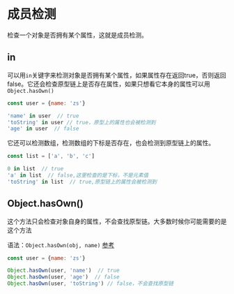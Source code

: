 # 成员检测

检查一个对象是否拥有某个属性，这就是成员检测。


## in

可以用`in`关键字来检测对象是否拥有某个属性，如果属性存在返回true，否则返回false。它还会检查原型链上是否存在属性，如果只想看它本身的属性可以用`Object.hasOwn()`

```js
const user = {name: 'zs'}

'name' in user  // true
'toString' in user // true，原型上的属性也会被检测到
'age' in user  // false
```

它还可以检测数组，检测数组的下标是否存在，也会检测到原型链上的属性。

```js
const list = ['a', 'b', 'c']

0 in list  // true
'a' in list  // false,这里检查的是下标，不是元素值
'toString' in list  // true,原型链上的属性会被检测到
```


## Object.hasOwn()

这个方法只会检查对象自身的属性，不会查找原型链。大多数时候你可能需要的是这个方法

语法：`Object.hasOwn(obj, name)` [参考](https://developer.mozilla.org/zh-CN/docs/Web/JavaScript/Reference/Global_Objects/Object/hasOwn)

```js
const user = {name: 'zs'}

Object.hasOwn(user, 'name')  // true
Object.hasOwn(user, 'age')  // false
Object.hasOwn(user, 'toString') // false，不会查找原型链
```

